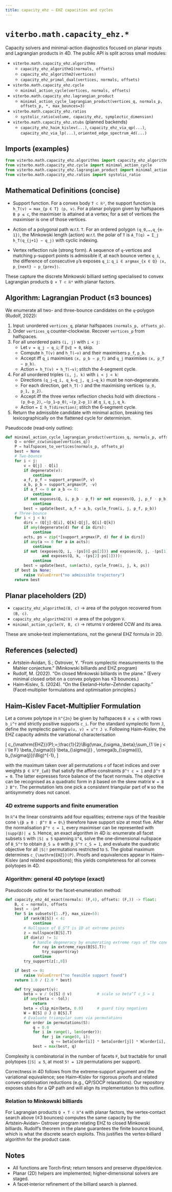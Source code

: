 ```yaml
---
title: capacity_ehz — EHZ capacities and cycles
---
```


# `viterbo.math.capacity_ehz.*`

Capacity solvers and minimal-action diagnostics focused on planar inputs and
Lagrangian products in 4D. The public API is split across small modules:

- `viterbo.math.capacity_ehz.algorithms`
  - `capacity_ehz_algorithm1(normals, offsets)`
  - `capacity_ehz_algorithm2(vertices)`
  - `capacity_ehz_primal_dual(vertices, normals, offsets)`
- `viterbo.math.capacity_ehz.cycle`
  - `minimal_action_cycle(vertices, normals, offsets)`
- `viterbo.math.capacity_ehz.lagrangian_product`
  - `minimal_action_cycle_lagrangian_product(vertices_q, normals_p, offsets_p, *, max_bounces=3)`
- `viterbo.math.capacity_ehz.ratios`
  - `systolic_ratio(volume, capacity_ehz, symplectic_dimension)`
- `viterbo.math.capacity_ehz.stubs` (planned backends)
  - `capacity_ehz_haim_kislev(...)`, `capacity_ehz_via_qp(...)`,
    `capacity_ehz_via_lp(...)`, `oriented_edge_spectrum_4d(...)`

## Imports (examples)

```python
from viterbo.math.capacity_ehz.algorithms import capacity_ehz_algorithm1, capacity_ehz_algorithm2
from viterbo.math.capacity_ehz.cycle import minimal_action_cycle
from viterbo.math.capacity_ehz.lagrangian_product import minimal_action_cycle_lagrangian_product
from viterbo.math.capacity_ehz.ratios import systolic_ratio
```

## Mathematical Definitions (concise)

- Support function. For a convex body `T ⊂ ℝ²`, the support function is
  `h_T(v) = max_{p ∈ T} ⟨p, v⟩`. For a planar polygon given by halfspaces
  `B p ≤ c`, the maximiser is attained at a vertex; for a set of vertices the
  maximiser is one of those vertices.

- Action of a polygonal path w.r.t. `T`. For an ordered polygon `(q_0,…,q_{m-1})`,
  the Minkowski length (action) w.r.t. the polar of `T` is
  `A_T(q) = Σ_j h_T(q_{j+1} − q_j)` with cyclic indexing.

- Vertex reflection rule (strong form). A sequence of `q`-vertices and matching
  `p`-support points is admissible if, at each bounce vertex `q_i`, the difference
  of consecutive `p`’s exposes `q_i`:
  `q_i ∈ argmax_{x ∈ Q} ⟨x, p_{next} − p_{prev}⟩`.

These capture the discrete Minkowski billiard setting specialised to convex
Lagrangian products `Q × T ⊂ ℝ⁴` with planar factors.

## Algorithm: Lagrangian Product (≤3 bounces)

We enumerate all two- and three-bounce candidates on the `q`-polygon (Rudolf, 2022):

1) Input: unordered `vertices_q`, planar halfspaces `(normals_p, offsets_p)`.
2) Order `vertices_q` counter‑clockwise. Recover `vertices_p` from halfspaces.
3) For all unordered pairs `(i, j)` with `i < j`:
   - Let `v = q_j − q_i`; if `‖v‖ ≈ 0`, skip.
   - Compute `h_T(v)` and `h_T(−v)` and their maximisers `p_f`, `p_b`.
   - Accept iff `q_i` maximises `⟨x, p_b − p_f⟩` and `q_j` maximises `⟨x, p_f − p_b⟩`.
   - Action `= h_T(v) + h_T(−v)`; stitch the 4‑segment cycle.
4) For all unordered triples `(i, j, k)` with `i < j < k`:
   - Directions `(q_j−q_i, q_k−q_j, q_i−q_k)` must be non‑degenerate.
   - For each direction, get `h_T(·)` and the maximising vertices `(p_0, p_1, p_2)`.
   - Accept iff the three vertex reflection checks hold with directions
     `−(p_0−p_2)`, `−(p_1−p_0)`, `−(p_2−p_1)` at `q_i`, `q_j`, `q_k`.
   - Action `= Σ h_T(direction)`; stitch the 6‑segment cycle.
5) Return the admissible candidate with minimal action, breaking ties
   lexicographically on the flattened cycle for determinism.

Pseudocode (read‑only outline):

```python
def minimal_action_cycle_lagrangian_product(vertices_q, normals_p, offsets_p):
    Q = order_ccw(unique(vertices_q))
    P = halfspaces_to_vertices(normals_p, offsets_p)
    best = None
    # Two-bounce
    for i < j:
        v = Q[j] - Q[i]
        if degenerate(v):
            continue
        a_f, p_f = support_argmax(P, v)
        a_b, p_b = support_argmax(P, -v)
        if a_f <= 0 or a_b <= 0:
            continue
        if not exposes(Q, i, p_b - p_f) or not exposes(Q, j, p_f - p_b):
            continue
        best = update(best, a_f + a_b, cycle_from(i, j, p_f, p_b))
    # Three-bounce
    for i < j < k:
        dirs = (Q[j]-Q[i], Q[k]-Q[j], Q[i]-Q[k])
        if any(degenerate(d) for d in dirs):
            continue
        acts, ps = zip(*[support_argmax(P, d) for d in dirs])
        if any(a <= 0 for a in acts):
            continue
        if not (exposes(Q, i, -(ps[0]-ps[2])) and exposes(Q, j, -(ps[1]-ps[0]))
                and exposes(Q, k, -(ps[2]-ps[1]))):
            continue
        best = update(best, sum(acts), cycle_from(i, j, k, ps))
    if best is None:
        raise ValueError("no admissible trajectory")
    return best
```

## Planar placeholders (2D)

- `capacity_ehz_algorithm1(B, c)` → area of the polygon recovered from `(B, c)`.
- `capacity_ehz_algorithm2(V)` → area of the polygon `V`.
- `minimal_action_cycle(V, B, c)` → returns `V` ordered CCW and its area.

These are smoke‑test implementations, not the general EHZ formula in 2D.

## References (selected)

- Artstein‑Avidan, S.; Ostrover, Y. “From symplectic measurements to the
  Mahler conjecture.” (Minkowski billiards and EHZ program)
- Rudolf, M. (2022). “On closed Minkowski billiards in the plane.”
  (Every minimal closed orbit on a convex polygon has ≤3 bounces.)
- Haim‑Kislev, S. (2024). “On the Ekeland–Hofer–Zehnder capacity.”
  (Facet‑multiplier formulations and optimisation principles.)

## Haim–Kislev Facet‑Multiplier Formulation

Let a convex polytope in `ℝ^{2n}` be given by halfspaces `B x ≤ c` with rows
`b_i^⊤` and strictly positive supports `c_i`. For the standard symplectic form
`J`, define the symplectic pairing `ω(u, v) = u^⊤ J v`. Following
Haim–Kislev, the EHZ capacity admits the variational characterisation

\[
  c_{\mathrm{EHZ}}(P)\;=\;\frac{1}{2}\Big(\max_{\sigma,\,\beta}\;\sum_{1 \le j < i \le F}
  \beta_{\sigma(i)} \beta_{\sigma(j)} \, \omega(b_{\sigma(i)}, b_{\sigma(j)})\Big)^{-1},
\]

with the maximum taken over all permutations `σ` of facet indices and over
weights `β ∈ ℝ^F_{≥0}` that satisfy the affine constraints
`β^⊤ c = 1` and `β^⊤ B = 0`. The latter expresses force balance of the
facet normals. The objective can be recognised as a quadratic form in `β` based
on the skew matrix `W = B J B^⊤`. The permutation lets one pick a consistent
triangular part of `W` so the antisymmetry does not cancel.

### 4D extreme supports and finite enumeration

In `ℝ^4` the linear constraints add four equalities; extreme rays of the feasible
cone `\{β ≥ 0 : β^⊤ B = 0\}` therefore have support size at most five. After the
normalisation `β^⊤ c = 1`, every maximiser can be represented with `|supp(β)| ≤ 5`.
Hence, an exact algorithm in 4D is: enumerate all facet subsets `S` with
`|S| ≤ 5` spanning `ℝ^4`, solve the one‑dimensional nullspace of `B_S^⊤` to obtain
`β_S ≥ 0` with `β_S^⊤ c_S = 1`, and evaluate the quadratic objective for all
`|S|!` permutations restricted to `S`. The global maximum determines
`c_{\mathrm{EHZ}}(P)`. Proofs and equivalences appear in Haim–Kislev (and related
expositions); this yields completeness for all convex polytopes in 4D.

### Algorithm: general 4D polytope (exact)

Pseudocode outline for the facet‑enumeration method:

```python
def capacity_ehz_4d_exact(normals: (F,4), offsets: (F,)) -> float:
    B, c = normals, offsets
    best = -inf
    for S in subsets({1..F}, max_size=5):
        if rank(B[S]) < 4:
            continue
        # Nullspace of B_S^T is 1D at extreme points
        z = nullspace(B[S].T)
        if dim(z) != 1:
            # handle degeneracy by enumerating extreme rays of the cone
            for ray in extreme_rays(B[S].T):
                try_support(ray)
            continue
        try_support(z[:,0])

    if best <= 0:
        raise ValueError("no feasible support found")
    return 1.0 / (2.0 * best)

    def try_support(v):
        beta = v / (c[S] @ v)           # scale so beta^T c_S = 1
        if any(beta < -tol):
            return
        beta = clip_min(beta, 0.0)      # guard tiny negatives
        W = B[S] @ J @ B[S].T
        # Evaluate triangular sums via permutations
        for order in permutations(S):
            q = 0.0
            for i in range(1, len(order)):
                for j in range(0, i):
                    q += beta[order[i]] * beta[order[j]] * W[order[i], order[j]]
            best = max(best, q)
```

Complexity is combinatorial in the number of facets `F`, but tractable for
small polytopes (`|S| ≤ 5`, at most `5! = 120` permutations per support).

Correctness in 4D follows from the extreme‑support argument and the variational
equivalence; see Haim–Kislev for rigorous proofs and related convex‑optimisation
reductions (e.g., QP/SOCP relaxations). Our repository exposes stubs for a QP
path and will align its implementation to this outline.

### Relation to Minkowski billiards

For Lagrangian products `Q × T ⊂ ℝ^4` with planar factors, the vertex‑contact
search above (≤3 bounces) computes the same capacity by the Artstein‑Avidan–
Ostrover program relating EHZ to closed Minkowski billiards. Rudolf’s theorem in
the plane guarantees the finite bounce bound, which is what the discrete search
exploits. This justifies the vertex‑billiard algorithm for the product case.

## Notes

- All functions are Torch‑first; return tensors and preserve dtype/device.
- Planar (2D) helpers are implemented; higher‑dimensional solvers are staged.
- A facet‑interior refinement of the billiard search is planned.
